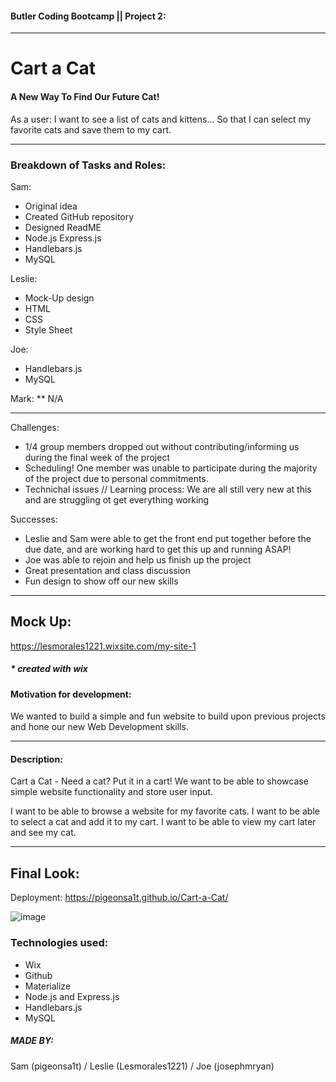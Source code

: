 #### Butler Coding Bootcamp || Project 2:

---

# Cart a Cat

#### A New Way To Find Our Future Cat!

As a user: I want to see a list of cats and kittens...
So that I can select my favorite cats and save them to my cart.

---

### Breakdown of Tasks and Roles:
Sam:

- Original idea
- Created GitHub repository
- Designed ReadME
- Node.js Express.js
- Handlebars.js 
- MySQL

Leslie:

- Mock-Up design
- HTML
- CSS
- Style Sheet

Joe:

- Handlebars.js 
- MySQL



Mark: ** N/A

---

Challenges: 
- 1/4 group members dropped out without contributing/informing us during the final week of the project
- Scheduling! One member was unable to participate during the majority of the project due to personal commitments.
- Technichal issues // Learning process: We are all still very new at this and are struggling ot get everything working

Successes: 
- Leslie and Sam were able to get the front end put together before the due date, and are working hard to get this up and running ASAP!
- Joe was able to rejoin and help us finish up the project
- Great presentation and class discussion
- Fun design to show off our new skills

---

## Mock Up:

https://lesmorales1221.wixsite.com/my-site-1

##### \* created with wix

#### Motivation for development:

We wanted to build a simple and fun website to build upon previous projects and hone our new Web Development skills.

---

#### Description:

Cart a Cat - Need a cat? Put it in a cart!
We want to be able to showcase simple website functionality and store user input. 

I want to be able to browse a website for my favorite cats. I want to be able to select a cat and add it to my cart. I want to be able to view my cart later and see my cat.

---

## Final Look:

Deployment:  https://pigeonsa1t.github.io/Cart-a-Cat/

![image](https://user-images.githubusercontent.com/100164686/174392508-d4a2b4ee-c3ca-4286-acac-3bf5e658b653.png)

### Technologies used:
- Wix
- Github
- Materialize
- Node.js and Express.js
- Handlebars.js 
- MySQL

##### MADE BY:

Sam (pigeonsa1t) / Leslie (Lesmorales1221) / Joe (josephmryan)
